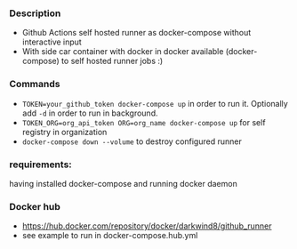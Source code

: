 ### Description

- Github Actions self hosted runner as docker-compose without interactive input
- With side car container with docker in docker available (docker-compose) to self hosted runner jobs :)

### Commands

- `TOKEN=your_github_token docker-compose up` in order to run it. Optionally add `-d` in order to run in background.
- `TOKEN_ORG=org_api_token ORG=org_name docker-compose up` for self registry in organization
- `docker-compose down --volume` to destroy configured runner

### requirements:

having installed docker-compose and running docker daemon

### Docker hub

- https://hub.docker.com/repository/docker/darkwind8/github_runner
- see example to run in docker-compose.hub.yml
